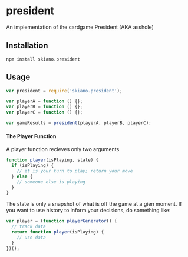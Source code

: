 # president

An implementation of the cardgame President (AKA asshole)

## Installation

```
npm install skiano.president
```

## Usage

```javascript
var president = require('skiano.president');

var playerA = function () {};
var playerB = function () {};
var playerC = function () {};

var gameResults = president(playerA, playerB, playerC);

```

#### The Player Function

A player function recieves only two arguments

```javascript
function player(isPlaying, state) {
  if (isPlaying) {
    // it is your turn to play; return your move
  } else {
    // someone else is playing
  }
}
```

The state is only a snapshot of what is off the game at a gien moment. If you want to use history to inform your decisions, do something like:

```javascript
var player = (function playerGenerator() {
  // track data
  return function player(isPlaying) {
    // use data
  }
})();
```

